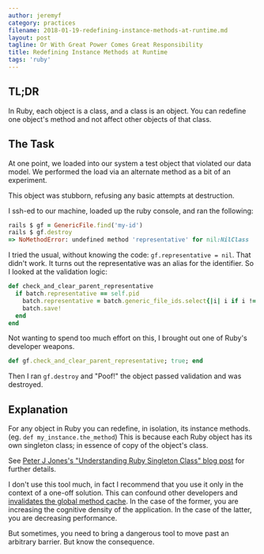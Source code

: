```yaml
---
author: jeremyf
category: practices
filename: 2018-01-19-redefining-instance-methods-at-runtime.md
layout: post
tagline: Or With Great Power Comes Great Responsibility
title: Redefining Instance Methods at Runtime
tags: 'ruby'
---
```


## TL;DR

In Ruby, each object is a class, and a class is an object. You can redefine one object's method and not affect other objects of that class.

## The Task

At one point, we loaded into our system a test object that violated our data model. We performed the load via an alternate method as a bit of an experiment.

This object was stubborn, refusing any basic attempts at destruction.

I ssh-ed to our machine, loaded up the ruby console, and ran the following:

```ruby
rails $ gf = GenericFile.find('my-id')
rails $ gf.destroy
=> NoMethodError: undefined method 'representative' for nil:NilClass
```

I tried the usual, without knowing the code: `gf.representative = nil`. That didn't work. It turns out the representative was an alias for the identifier. So I looked at the validation logic:

```ruby
def check_and_clear_parent_representative
  if batch.representative == self.pid
    batch.representative = batch.generic_file_ids.select{|i| i if i != self.pid}.first
    batch.save!
  end
end
```

Not wanting to spend too much effort on this, I brought out one of Ruby's developer weapons.

```ruby
def gf.check_and_clear_parent_representative; true; end
```

Then I ran `gf.destroy` and "Poof!" the object passed validation and was destroyed.

## Explanation

For any object in Ruby you can redefine, in isolation, its instance methods. (eg. `def my_instance.the_method`) This is because each Ruby object has its own singleton class; in essence of copy of the object's class.

See [Peter J Jones's "Understanding Ruby Singleton Class" blog post](https://www.devalot.com/articles/2008/09/ruby-singleton) for further details.

I don't use this tool much, in fact I recommend that you use it only in the context of a one-off solution. This can confound other developers and [invalidates the global method cache](https://mensfeld.pl/2015/04/ruby-global-method-cache-invalidation-impact-on-a-single-and-multithreaded-applications/). In the case of the former, you are increasing the cognitive density of the application. In the case of the latter, you are decreasing performance.

But sometimes, you need to bring a dangerous tool to move past an arbitrary barrier. But know the consequence.
